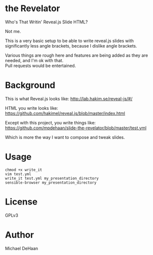 the Revelator
=============

Who's That Writin' Reveal.js Slide HTML?  

Not me.

This is a very basic setup to be able to write reveal.js slides with significantly less
angle brackets, because I dislike angle brackets.

Various things are rough here and features are being added as they are needed, and I'm ok with that.  
Pull requests would be entertained.

Background
==========

This is what Reveal.js looks like: http://lab.hakim.se/reveal-js/#/  

HTML you write looks like: https://github.com/hakimel/reveal.js/blob/master/index.html

Except with this project, you write things like: https://github.com/mpdehaan/slide-the-revelator/blob/master/test.yml

Which is more the way I want to compose and tweak slides.

Usage
=====

    chmod +x write_it
    vim test.yml
    write_it test.yml my_presentation_directory
    sensible-browser my_presentation_directory

License
=======

GPLv3

Author
======

Michael DeHaan
